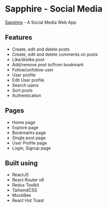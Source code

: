 # Sapphire - Social Media

[Sapphire](https://sapphire-sm.netlify.app/) - A Social Media Web App

## Features

- Create, edit and delete posts
- Create, edit and delete comments on posts
- Like/dislike post
- Add/remove post to/from bookmark
- Follow/unfollow user
- User profile
- Edit User profile
- Search users
- Sort posts
- Authentication

## Pages

- Home page
- Explore page
- Bookmarks page
- Single post page
- User Profile page
- Login, Signup page

## Built using

- ReactJS
- React Router v6
- Redux Toolkit
- TailwindCSS
- MockBee
- React Hot Toast
